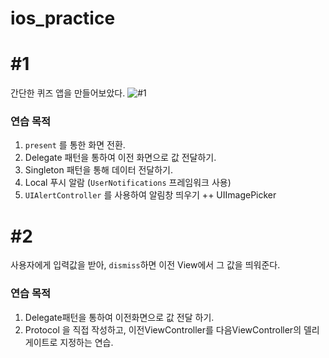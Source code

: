 # ios_practice



# #1

간단한 퀴즈 앱을 만들어보았다.
![#1](https://user-images.githubusercontent.com/46234386/132441394-07f02f22-c518-4d38-b862-eef8a33326bb.gif)



### 연습 목적

1. `present` 를 통한 화면 전환.
2. Delegate 패턴을 통하여 이전 화면으로 값 전달하기.
3. Singleton 패턴을 통해 데이터 전달하기.
4. Local 푸시 알람 (`UserNotifications` 프레임워크 사용)
5. `UIAlertController` 를 사용하여 알림창 띄우기
 ++ UIImagePicker 









# #2

사용자에게 입력값을 받아, `dismiss`하면 이전 View에서 그 값을 띄워준다.



### 연습 목적

1. Delegate패턴을 통하여 이전화면으로 값 전달 하기.
2. Protocol 을 직접 작성하고, 이전ViewController를 다음ViewController의 델리게이트로 지정하는 연습.



